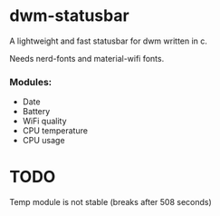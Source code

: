 # dwm-statusbar
A lightweight and fast statusbar for dwm written in c.

Needs nerd-fonts and material-wifi fonts.

### Modules:
- Date
- Battery
- WiFi quality
- CPU temperature
- CPU usage

# TODO
Temp module is not stable (breaks after 508 seconds)
